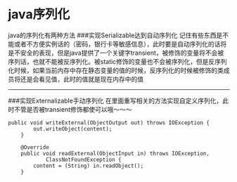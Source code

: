 # java序列化

java的序列化有两种方法
###实现Serializable达到自动序列化
记住有些东西是不能或者不方便实例话的（密码，银行卡等敏感信息），此时要是自动序列化的话将是不安全的表现，但是java提供了一个关键字transient，被修饰的变量将不会被序列话，也就不能被反序列化。被static修饰的变量也不会被序列化，但是反序列化时候，如果当前内存中存在静态变量的值的时候，反序列化的时候被修饰的类成员将还是会看见值，此时的值就是现在内存中的值

---

###实现Externalizable手动序列化
在里面重写相关的方法实现自定义序列化，此时不管是否被transient修饰都使可以哦～～～

```
public void writeExternal(ObjectOutput out) throws IOException {
        out.writeObject(content);
    }

    @Override
    public void readExternal(ObjectInput in) throws IOException,
            ClassNotFoundException {
        content = (String) in.readObject();
    }
```





